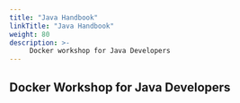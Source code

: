 ```yaml
---
title: "Java Handbook"
linkTitle: "Java Handbook"
weight: 80
description: >-
     Docker workshop for Java Developers
---
```


## Docker Workshop for Java Developers
